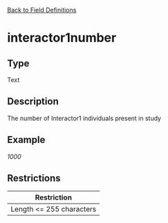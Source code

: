 [Back to Field Definitions](../../field_definition_overview)
# interactor1number

## Type
Text

## Description


The number of Interactor1 individuals present in study
## Example
*1000*

## Restrictions
| Restriction |
| :---------: |
| Length <= 255 characters |

